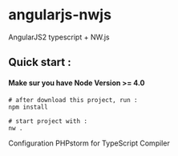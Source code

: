 # angularjs-nwjs
AngularJS2 typescript + NW.js

## Quick start :
#### Make sur you have Node Version >= 4.0

```
# after download this project, run :
npm install

# start project with :
nw .
```

Configuration PHPstorm for TypeScript Compiler

